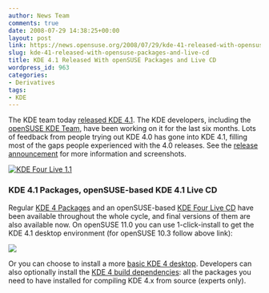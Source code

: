 ```yaml
---
author: News Team
comments: true
date: 2008-07-29 14:38:25+00:00
layout: post
link: https://news.opensuse.org/2008/07/29/kde-41-released-with-opensuse-packages-and-live-cd/
slug: kde-41-released-with-opensuse-packages-and-live-cd
title: KDE 4.1 Released With openSUSE Packages and Live CD
wordpress_id: 963
categories:
- Derivatives
tags:
- KDE
---
```


The KDE team today [released KDE 4.1](http://dot.kde.org/1217341401). The KDE developers, including the [openSUSE KDE Team](http://opensuse.org/KDE/Team), have been working on it for the last six months. Lots of feedback from people trying out KDE 4.0 has gone into KDE 4.1, filling most of the gaps people experienced with the 4.0 releases. See the [release announcement](http://www.kde.org/announcements/4.1/) for more information and screenshots.

[![KDE Four Live 1.1](http://home.kde.org/~binner/kde-four-live/KDE-Four-Live.i686-1.1-preview.png)](http://home.kde.org/~binner/kde-four-live/KDE-Four-Live.i686-1.1.png)



### KDE 4.1 Packages, openSUSE-based KDE 4.1 Live CD



Regular [KDE 4 Packages](http://en.opensuse.org/KDE/KDE4) and an openSUSE-based [KDE Four Live CD](http://home.kde.org/~binner/kde-four-live) have been available throughout the whole cycle, and final versions of them are also available now. On openSUSE 11.0 you can use 1-click-install to get the KDE 4.1 desktop environment (for openSUSE 10.3 follow above link):

[![](http://files.opensuse.org/opensuse/en/d/dd/Kde4-ymp.png)](http://download.opensuse.org/repositories/KDE:/KDE4:/Factory:/Desktop/openSUSE_11.0/KDE4-DEFAULT.ymp)

Or you can choose to install a more [basic KDE 4 desktop](http://download.opensuse.org/repositories/KDE:/KDE4:/Factory:/Desktop/openSUSE_11.0/KDE4-BASIS.ymp). Developers can also optionally install the [KDE 4 build dependencies](http://download.opensuse.org/repositories/KDE:/KDE4:/Factory:/Desktop/openSUSE_11.0/KDE4-DEVEL.ymp): all the packages you need to have installed for compiling KDE 4.x from source (experts only).
